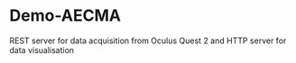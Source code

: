 # Demo-AECMA
 REST server for data acquisition from Oculus Quest 2 and HTTP server for data visualisation
